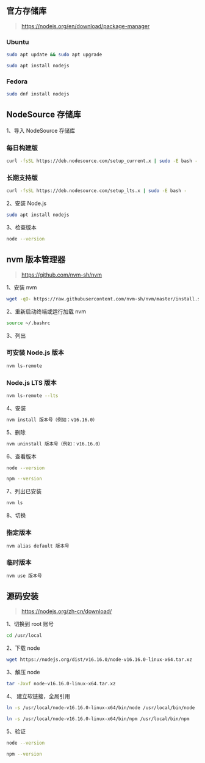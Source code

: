 ## 官方存储库

> https://nodejs.org/en/download/package-manager

### Ubuntu

```sh
sudo apt update && sudo apt upgrade
```

```sh
sudo apt install nodejs
```

### Fedora

```sh
sudo dnf install nodejs
```

## NodeSource 存储库

1、导入 NodeSource 存储库

### 每日构建版

```sh
curl -fsSL https://deb.nodesource.com/setup_current.x | sudo -E bash -
```

### 长期支持版

```sh
curl -fsSL https://deb.nodesource.com/setup_lts.x | sudo -E bash -
```

2、安装 Node.js

```sh
sudo apt install nodejs
```

3、检查版本

```sh
node --version
```

## nvm 版本管理器

> https://github.com/nvm-sh/nvm

1、安装 nvm

```sh
wget -qO- https://raw.githubusercontent.com/nvm-sh/nvm/master/install.sh | bash
```

2、重新启动终端或运行加载 nvm

```sh
source ~/.bashrc
```

3、列出

### 可安装 Node.js 版本

```sh
nvm ls-remote
```

###  Node.js LTS 版本

```sh
nvm ls-remote --lts
```

4、安装

```sh
nvm install 版本号（例如：v16.16.0）
```

5、删除

```sh
nvm uninstall 版本号（例如：v16.16.0）
```

6、查看版本

```sh
node --version
```

```sh
npm --version
```

7、列出已安装

```sh
nvm ls
```

8、切换

### 指定版本

```sh
nvm alias default 版本号
```

### 临时版本

```sh
nvm use 版本号
```

## 源码安装

> https://nodejs.org/zh-cn/download/

1、切换到 root 账号

```sh
cd /usr/local
```

2、下载 node

```sh
wget https://nodejs.org/dist/v16.16.0/node-v16.16.0-linux-x64.tar.xz
```

3、解压 node

```sh
tar -Jxvf node-v16.16.0-linux-x64.tar.xz
```

4、 建立软链接，全局引用

```sh
ln -s /usr/local/node-v16.16.0-linux-x64/bin/node /usr/local/bin/node
```

```sh
ln -s /usr/local/node-v16.16.0-linux-x64/bin/npm /usr/local/bin/npm
```

5、验证

```sh
node --version
```

```sh
npm --version
```
